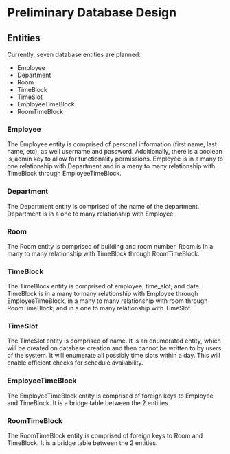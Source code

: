 # Preliminary Database Design

## Entities

Currently, seven database entities are planned:
- Employee
- Department
- Room
- TimeBlock
- TimeSlot
- EmployeeTimeBlock
- RoomTimeBlock

### Employee
The Employee entity is comprised of personal information (first name, last name, etc), as well username and password. Additionally, there is a boolean is_admin key to allow for functionality permissions.
Employee is in a many to one relationship with Department and in a many to many relationship with TimeBlock through EmployeeTimeBlock.

### Department
The Department entity is comprised of the name of the department. Department is in a one to many relationship with Employee.

### Room
The Room entity is comprised of building and room number. Room is in a many to many relationship with TimeBlock through RoomTimeBlock.

### TimeBlock
The TimeBlock entity is comprised of employee, time_slot, and date. TimeBlock is in a many to many relationship with Employee through EmployeeTimeBlock, in a many to many relationship with room through RoomTimeBlock, and in a one to many relationship with TimeSlot.

### TimeSlot
The TimeSlot entity is comprised of name. It is an enumerated entity, which will be created on database creation and then cannot be written to by users of the system. It will enumerate all possibly time slots within a day. This will enable efficient checks for schedule availability.

### EmployeeTimeBlock
The EmployeeTimeBlock entity is comprised of foreign keys to Employee and TimeBlock. It is a bridge table between the 2 entities.

### RoomTimeBlock 
The RoomTimeBlock entity is comprised of foreign keys to Room and TimeBlock. It is a bridge table between the 2 entities.
